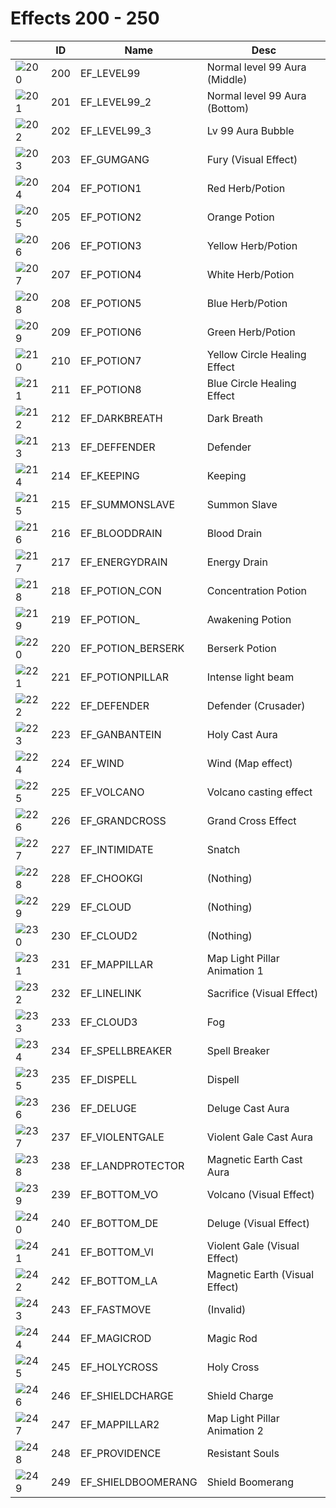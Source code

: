 # Effects 200 - 250

|    | ID | Name | Desc |
|----|----|------|------|
| ![200](../imgs/200-250/200.gif) | 200 | EF_LEVEL99 | Normal level 99 Aura (Middle) |
| ![201](../imgs/200-250/201.gif) | 201 | EF_LEVEL99_2 | Normal level 99 Aura (Bottom) |
| ![202](../imgs/200-250/202.gif) | 202 | EF_LEVEL99_3 | Lv 99 Aura Bubble |
| ![203](../imgs/200-250/203.gif) | 203 | EF_GUMGANG | Fury (Visual Effect) |
| ![204](../imgs/200-250/204.gif) | 204 | EF_POTION1 | Red Herb/Potion |
| ![205](../imgs/200-250/205.gif) | 205 | EF_POTION2 | Orange Potion |
| ![206](../imgs/200-250/206.gif) | 206 | EF_POTION3 | Yellow Herb/Potion |
| ![207](../imgs/200-250/207.gif) | 207 | EF_POTION4 | White Herb/Potion |
| ![208](../imgs/200-250/208.gif) | 208 | EF_POTION5 | Blue Herb/Potion |
| ![209](../imgs/200-250/209.gif) | 209 | EF_POTION6 | Green Herb/Potion |
| ![210](../imgs/200-250/210.gif) | 210 | EF_POTION7 | Yellow Circle Healing Effect |
| ![211](../imgs/200-250/211.gif) | 211 | EF_POTION8 | Blue Circle Healing Effect |
| ![212](../imgs/200-250/212.gif) | 212 | EF_DARKBREATH | Dark Breath |
| ![213](../imgs/200-250/213.gif) | 213 | EF_DEFFENDER | Defender |
| ![214](../imgs/200-250/214.gif) | 214 | EF_KEEPING | Keeping |
| ![215](../imgs/200-250/215.gif) | 215 | EF_SUMMONSLAVE | Summon Slave |
| ![216](../imgs/200-250/216.gif) | 216 | EF_BLOODDRAIN | Blood Drain |
| ![217](../imgs/200-250/217.gif) | 217 | EF_ENERGYDRAIN | Energy Drain |
| ![218](../imgs/200-250/218.gif) | 218 | EF_POTION_CON | Concentration Potion |
| ![219](../imgs/200-250/219.gif) | 219 | EF_POTION_ | Awakening Potion |
| ![220](../imgs/200-250/220.gif) | 220 | EF_POTION_BERSERK | Berserk Potion |
| ![221](../imgs/200-250/221.gif) | 221 | EF_POTIONPILLAR | Intense light beam |
| ![222](../imgs/200-250/222.gif) | 222 | EF_DEFENDER | Defender (Crusader) |
| ![223](../imgs/200-250/223.gif) | 223 | EF_GANBANTEIN | Holy Cast Aura |
| ![224](../imgs/200-250/224.gif) | 224 | EF_WIND | Wind (Map effect) |
| ![225](../imgs/200-250/225.gif) | 225 | EF_VOLCANO | Volcano casting effect |
| ![226](../imgs/200-250/226.gif) | 226 | EF_GRANDCROSS | Grand Cross Effect |
| ![227](../imgs/200-250/227.gif) | 227 | EF_INTIMIDATE | Snatch |
| ![228](../imgs/200-250/228.gif) | 228 | EF_CHOOKGI | (Nothing) |
| ![229](../imgs/200-250/229.gif) | 229 | EF_CLOUD | (Nothing) |
| ![230](../imgs/200-250/230.gif) | 230 | EF_CLOUD2 | (Nothing) |
| ![231](../imgs/200-250/231.gif) | 231 | EF_MAPPILLAR | Map Light Pillar Animation 1 |
| ![232](../imgs/200-250/232.gif) | 232 | EF_LINELINK | Sacrifice (Visual Effect) |
| ![233](../imgs/200-250/233.gif) | 233 | EF_CLOUD3 | Fog |
| ![234](../imgs/200-250/234.gif) | 234 | EF_SPELLBREAKER | Spell Breaker |
| ![235](../imgs/200-250/235.gif) | 235 | EF_DISPELL | Dispell |
| ![236](../imgs/200-250/236.gif) | 236 | EF_DELUGE | Deluge Cast Aura |
| ![237](../imgs/200-250/237.gif) | 237 | EF_VIOLENTGALE | Violent Gale Cast Aura |
| ![238](../imgs/200-250/238.gif) | 238 | EF_LANDPROTECTOR | Magnetic Earth Cast Aura |
| ![239](../imgs/200-250/239.gif) | 239 | EF_BOTTOM_VO | Volcano (Visual Effect) |
| ![240](../imgs/200-250/240.gif) | 240 | EF_BOTTOM_DE | Deluge (Visual Effect) |
| ![241](../imgs/200-250/241.gif) | 241 | EF_BOTTOM_VI | Violent Gale (Visual Effect) |
| ![242](../imgs/200-250/242.gif) | 242 | EF_BOTTOM_LA | Magnetic Earth (Visual Effect) |
| ![243](../imgs/200-250/243.gif) | 243 | EF_FASTMOVE | (Invalid) |
| ![244](../imgs/200-250/244.gif) | 244 | EF_MAGICROD | Magic Rod |
| ![245](../imgs/200-250/245.gif) | 245 | EF_HOLYCROSS | Holy Cross |
| ![246](../imgs/200-250/246.gif) | 246 | EF_SHIELDCHARGE | Shield Charge |
| ![247](../imgs/200-250/247.gif) | 247 | EF_MAPPILLAR2 | Map Light Pillar Animation 2 |
| ![248](../imgs/200-250/248.gif) | 248 | EF_PROVIDENCE | Resistant Souls |
| ![249](../imgs/200-250/249.gif) | 249 | EF_SHIELDBOOMERANG | Shield Boomerang |
